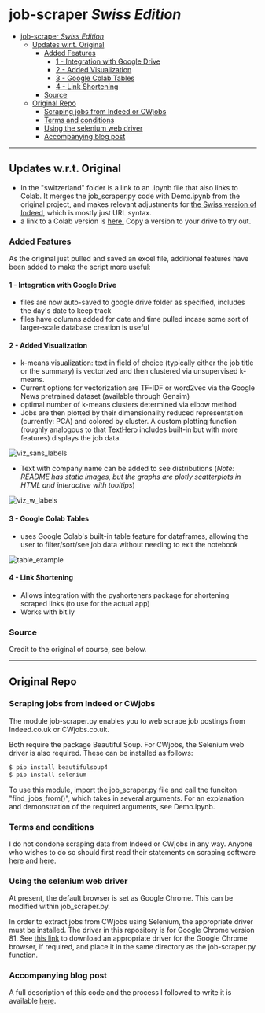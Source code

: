 
# job-scraper *Swiss Edition*
<!-- TOC -->

- [job-scraper *Swiss Edition*](#job-scraper-swiss-edition)
  - [Updates w.r.t. Original](#updates-wrt-original)
    - [Added Features](#added-features)
      - [1 - Integration with Google Drive](#1---integration-with-google-drive)
      - [2 - Added Visualization](#2---added-visualization)
      - [3 - Google Colab Tables](#3---google-colab-tables)
      - [4 - Link Shortening](#4---link-shortening)
    - [Source](#source)
  - [Original Repo](#original-repo)
    - [Scraping jobs from Indeed or CWjobs](#scraping-jobs-from-indeed-or-cwjobs)
    - [Terms and conditions](#terms-and-conditions)
    - [Using the selenium web driver](#using-the-selenium-web-driver)
    - [Accompanying blog post](#accompanying-blog-post)

<!-- /TOC -->
---

## Updates w.r.t. Original

- In the "switzerland" folder is a link to an .ipynb file that also links to Colab. It merges the job_scraper.py code with Demo.ipynb from the original project, and makes relevant adjustments for [the Swiss version of Indeed](https://ch.indeed.com/?from=gnav-jobsearch--jasx), which is mostly just URL syntax.
- a link to a Colab version is [here.](https://colab.research.google.com/drive/1kLxtsvL9uDZfRrzd9MC15libyMnc1Ear) Copy a version to your drive to try out. 

### Added Features

As the original just pulled and saved an excel file, additional features have been added to make the script more useful:

#### 1 - Integration with Google Drive
- files are now auto-saved to google drive folder as specified, includes the day's date to keep track
- files have columns added for date and time pulled incase some sort of larger-scale database creation is useful

#### 2 - Added Visualization

- k-means visualization: text in field of choice (typically either the job title or the summary) is vectorized and then clustered via unsupervised k-means.
- Current options for vectorization are TF-IDF or word2vec via the Google News pretrained dataset (available through Gensim)
- optimal number of k-means clusters determined via elbow method
- Jobs are then plotted by their dimensionality reduced representation (currently: PCA) and colored by cluster. A custom plotting function (roughly analogous to that [TextHero](https://texthero.org/) includes built-in but with more features) displays the job data.

![viz_sans_labels](https://user-images.githubusercontent.com/74869040/119703148-87382280-be56-11eb-94d9-b5627947cf4b.png)


- Text with company name can be added to see distributions (*Note: README has static images, but the graphs are plotly scatterplots in HTML and interactive with tooltips*)

![viz_w_labels](https://user-images.githubusercontent.com/74869040/119703209-9d45e300-be56-11eb-88c2-453c395a60f3.png)


#### 3 - Google Colab Tables

- uses Google Colab's built-in table feature for dataframes, allowing the user to filter/sort/see job data without needing to exit the notebook

![table_example](https://user-images.githubusercontent.com/74869040/119703251-a46cf100-be56-11eb-9c42-e0381b82be3b.png)

#### 4 - Link Shortening

- Allows integration with the pyshorteners package for shortening scraped links (to use for the actual app)
- Works with bit.ly

### Source

Credit to the original of course, see below.


---
## Original Repo

### Scraping jobs from Indeed or CWjobs

The module job-scraper.py enables you to web scrape job postings from Indeed.co.uk or CWjobs.co.uk.

Both require the package Beautiful Soup. For CWjobs, the Selenium web driver is also required. These can be installed as follows:

```bash
$ pip install beautifulsoup4
$ pip install selenium
```

To use this module, import the job_scraper.py file and call the funciton "find_jobs_from()", which takes in several arguments. For an explanation and demonstration of the required arguments, see Demo.ipynb.

### Terms and conditions
I do not condone scraping data from Indeed or CWjobs in any way. Anyone who wishes to do so should first read their statements on scraping software [here](https://www.indeed.co.uk/legal) and [here](https://www.cwjobs.co.uk/recruiters/terms).


### Using the selenium web driver
At present, the default browser is set as Google Chrome. This can be modified within job_scraper.py.

In order to extract jobs from CWjobs using Selenium, the appropriate driver must be installed. The driver in this repository is for Google Chrome version 81. See [this link](https://sites.google.com/a/chromium.org/chromedriver/downloads) to download an appropriate driver for the Google Chrome browser, if required, and place it in the same directory as the job-scraper.py function.

### Accompanying blog post
A full description of this code and the process I followed to write it is available [here](https://medium.com/@Chris.Lovejoy/automating-my-job-search-with-python-ee2b465c6a8f).
